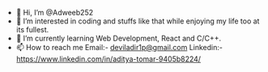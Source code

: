 - 👋 Hi, I’m @Adweeb252
- 👀 I’m interested in coding and stuffs like that while enjoying my life too at its fullest.
- 🌱 I’m currently learning Web Development, React and C/C++.
- 📫 How to reach me 
Email:- deviladir1p@gmail.com
Linkedin:- https://www.linkedin.com/in/aditya-tomar-9405b8224/

<!---
Adweeb252/Adweeb252 is a ✨ special ✨ repository because its `README.md` (this file) appears on your GitHub profile.
You can click the Preview link to take a look at your changes.
--->
